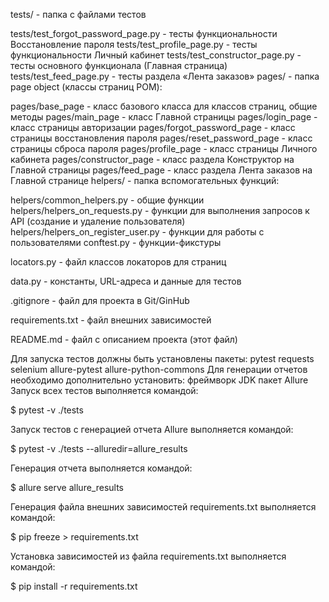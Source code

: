 tests/ - папка с файлами тестов

tests/test_forgot_password_page.py - тесты функциональности Восстановление пароля
tests/test_profile_page.py - тесты функциональности Личный кабинет
tests/test_constructor_page.py - тесты основного функционала (Главная страница)
tests/test_feed_page.py - тесты раздела «Лента заказов»
pages/ - папка page object (классы страниц РОМ):

pages/base_page - класс базового класса для классов страниц, общие методы
pages/main_page - класс Главной страницы
pages/login_page - класс страницы авторизации
pages/forgot_password_page - класс страницы восстановления пароля
pages/reset_password_page - класс страницы сброса пароля
pages/profile_page - класс страницы Личного кабинета
pages/constructor_page - класс раздела Конструктор на Главной страницы
pages/feed_page - класс раздела Лента заказов на Главной странице
helpers/ - папка вспомогательных функций:

helpers/common_helpers.py - общие функции
helpers/helpers_on_requests.py - функции для выполнения запросов к API (создание и удаление пользователя)
helpers/helpers_on_register_user.py - функции для работы с пользователями
conftest.py - функции-фикстуры

locators.py - файл классов локаторов для страниц

data.py - константы, URL-адреса и данные для тестов

.gitignore - файл для проекта в Git/GinHub

requirements.txt - файл внешних зависимостей

README.md - файл с описанием проекта (этот файл)

Для запуска тестов должны быть установлены пакеты:
pytest
requests
selenium
allure-pytest
allure-python-commons
Для генерации отчетов необходимо дополнительно установить:
фреймворк JDK
пакет Allure
Запуск всех тестов выполняется командой:

$ pytest -v ./tests

Запуск тестов с генерацией отчета Allure выполняется командой:

$ pytest -v ./tests  --alluredir=allure_results

Генерация отчета выполняется командой:

$ allure serve allure_results

Генерация файла внешних зависимостей requirements.txt выполняется командой:

$ pip freeze > requirements.txt

Установка зависимостей из файла requirements.txt выполняется командой:

$ pip install -r requirements.txt